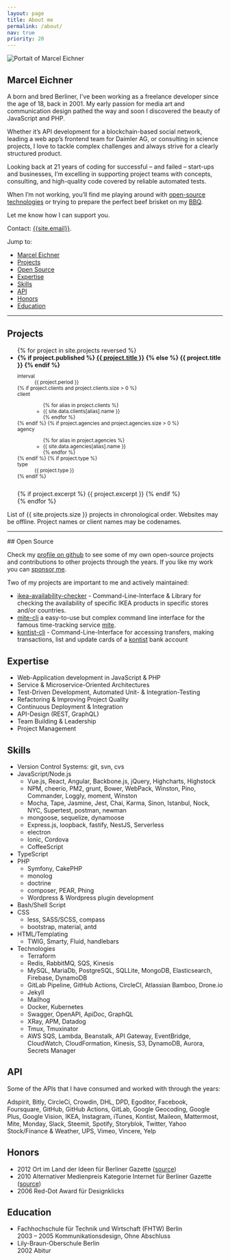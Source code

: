 ```yaml
---
layout: page
title: About me
permalink: /about/
nav: true
priority: 20
---
```

<img class="post-image-pushed-right post-image-25p" src="{{ site.baseurl }}/assets/202006-Potsdam.jpg" alt="Portait of Marcel Eichner" />

## Marcel Eichner

A born and bred Berliner, I've been working as a freelance developer since the age of 18, back in 2001. My early passion for media art and communication design pathed the way and soon I discovered the beauty of JavaScript and PHP. 

Whether it’s API development for a blockchain-based social network, leading a web app’s frontend team for Daimler AG, or consulting in science projects, I love to tackle complex challenges and always strive for a clearly structured product. 

Looking back at 21 years of coding for successful – and failed – start-ups and businesses, I’m excelling in supporting project teams with concepts, consulting, and high-quality code covered by reliable automated tests.

When I’m not working, you’ll find me playing around with [open-source technologies](https://www.github.com/{{site.github_username}}) or trying to prepare the perfect beef brisket on my [BBQ](https://www.instagram.com/{{site.instagram_username}}).

Let me know how I can support you.

Contact: [{{site.email}}](mailto:{{site.email}}).

<div class="d-print-none" markdown="1">
Jump to:

- [Marcel Eichner](#marcel-eichner)
- [Projects](#projects)
- [Open Source](#open-source)
- [Expertise](#expertise)
- [Skills](#skills)
- [API](#api)
- [Honors](#honors)
- [Education](#education)

</div>
<hr class="page-break" />

## Projects

<ul>
{% for project in site.projects reversed %}
<li>
    <strong>
        {% if project.published %}
            <a href="{{site.baseurl}}{{project.url}}">{{ project.title }}</a>
        {% else %}
            {{ project.title }}
        {% endif %}
    </strong><br>
    <small>
        <dl class="list-inline">
            <dt>
                interval
            </dt>
            <dd>
                {{ project.period }}
            </dd>
            {% if project.clients and project.clients.size > 0 %}
            <dt>client</dt>
            <dd>
                <ul class="list-inline">
                {% for alias in project.clients %}
                    <li>{{ site.data.clients[alias].name }}</li>
                {% endfor %}
                </ul>
            </dd>
            {% endif %}
            {% if project.agencies and project.agencies.size > 0 %}
            <dt>agency</dt>
            <dd>
                <ul class="list-inline">
                {% for alias in project.agencies %}
                    <li>{{ site.data.agencies[alias].name }}</li>
                {% endfor %}
                </ul>
            </dd>
            {% endif %}
            {% if project.type %}
            <dt>
                type
            </dt>
            <dd>
                {{ project.type }}
            </dd>
            {% endif %}
        </dl>
    </small>
    <br>
    {% if project.excerpt %}
        {{ project.excerpt }}
    {% endif %}
</li>
{% endfor %}
</ul>

<p class="muted text-centered">
  List of {{ site.projects.size }} projects in chronological order. Websites may be offline. Project names or client names may be codenames.
</p>

<hr class="page-break" />
## Open Source

Check my [profile on github](https://github.com/Ephigenia) to see some of my own open-source projects and contributions to other projects through the years. If you like my work you can [sponsor me](https://github.com/sponsors/Ephigenia).

Two of my projects are important to me and actively maintained:

- [ikea-availability-checker](https://github.com/Ephigenia/ikea-availability-checker) - Command-Line-Interface & Library for checking the availability of specific IKEA products in specific stores and/or countries.
- [mite-cli](https://github.com/Ephigenia/mite-cli) a easy-to-use but complex command line interface for the famous time-tracking service [mite](https://mite.yo.lk/).
- [kontist-cli](https://github.com/Ephigenia/kontist-cli) - Command-Line-Interface for accessing transfers, making transactions, list and update cards of a [kontist](https://kontist.com/) bank account

## Expertise

- Web-Application development in JavaScript & PHP
- Service & Microservice-Oriented Architectures
- Test-Driven Development, Automated Unit- & Integration-Testing
- Refactoring & Improving Project Quality
- Continuous Deployment & Integration
- API-Design (REST, GraphQL)
- Team Building & Leadership
- Project Management

## Skills

- Version Control Systems: git, svn, cvs
- JavaScript/Node.js
    - Vue.js, React, Angular, Backbone.js, jQuery, Highcharts, Highstock
    - NPM, cheerio, PM2, grunt, Bower, WebPack, Winston, Pino, Commander, Loggly, moment, Winston
    - Mocha, Tape, Jasmine, Jest, Chai, Karma, Sinon, Istanbul, Nock, NYC, Supertest, postman, newman
    - mongoose, sequelize, dynamoose
    - Express.js, loopback, fastify, NestJS, Serverless
    - electron
    - Ionic, Cordova
    - CoffeeScript
- TypeScript
- PHP
    - Symfony, CakePHP
    - monolog
    - doctrine
    - composer, PEAR, Phing
    - Wordpress & Wordpress plugin development
- Bash/Shell Script
- CSS
    - less, SASS/SCSS, compass
    - bootstrap, material, antd
- HTML/Templating
    - TWIG, Smarty, Fluid, handlebars
- Technologies
    - Terraform
    - Redis, RabbitMQ, SQS, Kinesis
    - MySQL, MariaDb, PostgreSQL, SQLLite, MongoDB, Elasticsearch, Firebase, DynamoDB
    - GitLab Pipeline, GitHub Actions, CircleCI, Atlassian Bamboo, Drone.io
    - Jekyll
    - Mailhog
    - Docker, Kubernetes
    - Swagger, OpenAPI, ApiDoc, GraphQL
    - XRay, APM, Datadog
    - Tmux, Tmuxinator
    - AWS SQS, Lambda, Beanstalk, API Gateway, EventBridge, CloudWatch, CloudFormation, Kinesis, S3, DynamoDB, Aurora, Secrets Manager

## API

Some of the APIs that I have consumed and worked with through the years:

Adspirit, Bitly, CircleCi, Crowdin, DHL, DPD, Egoditor, Facebook, Foursquare, GitHub, GitHub Actions, GitLab, Google Geocoding, Google Plus, Google Vision, IKEA, Instagram, iTunes, Kontist, Maileon, Mattermost, Mite, Monday, Slack, Steemit, Spotify, Storyblok, Twitter, Yahoo Stock/Finance & Weather, UPS, Vimeo, Vincere, Yelp

## Honors

* 2012 Ort im Land der Ideen für Berliner Gazette ([source](https://www.land-der-ideen.de/365-orte/preistraeger/berliner-gazette))
* 2010 Alternativer Medienpreis Kategorie Internet für Berliner Gazette ([source](berlinergazette.de/alternativer-medienpreis-fuer-berliner-gazette/#more-6952))
* 2006 Red-Dot Award für Designklicks

## Education

* Fachhochschule für Technik und Wirtschaft (FHTW) Berlin  
  2003 – 2005 Kommunikationsdesign, Ohne Abschluss
* Lily-Braun-Oberschule Berlin  
  2002 Abitur

